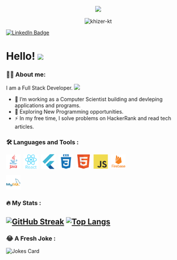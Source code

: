 <div id="header" align="center">
  <img src="https://media.giphy.com/media/M9gbBd9nbDrOTu1Mqx/giphy.gif" width="100"/>
</div>
<p align="center"> <img src="https://komarev.com/ghpvc/?username=khizer-kt&label=Profile%20views&color=0e75b6&style=flat" alt="khizer-kt" /> </p>
<div id="badges">
  <a href="https://www.linkedin.com/in/khizer-tariq-948946221/">
    <img src="https://img.shields.io/badge/LinkedIn-blue?style=for-the-badge&logo=linkedin&logoColor=white" alt="LinkedIn Badge"/>
  </a>
</div>
<h1>
  Hello!
  <img src="https://media.giphy.com/media/hvRJCLFzcasrR4ia7z/giphy.gif" width="30px"/>
</h1>

### :man_technologist: About me:
I am a Full Stack Developer. <img src="https://media.giphy.com/media/WUlplcMpOCEmTGBtBW/giphy.gif" width="30">
- :telescope: I’m working as a Computer Scientist building and devleping applications and programs.
- :seedling: Exploring New Programming opportunities.
- :zap: In my free time, I solve problems on HackerRank and read tech articles.

### :hammer_and_wrench: Languages and Tools :
<div>
  <img src="https://github.com/devicons/devicon/blob/master/icons/java/java-original-wordmark.svg" title="Java" alt="Java" width="40" height="40"/>&nbsp;
  <img src="https://github.com/devicons/devicon/blob/master/icons/react/react-original-wordmark.svg" title="React" alt="React" width="40" height="40"/>&nbsp;
  <img src="https://github.com/devicons/devicon/blob/master/icons/flutter/flutter-original.svg" title="Flutter" alt="Flutter" width="40" height="40"/>&nbsp;
  <img src="https://github.com/devicons/devicon/blob/master/icons/css3/css3-plain-wordmark.svg"  title="CSS3" alt="CSS" width="40" height="40"/>&nbsp;
  <img src="https://github.com/devicons/devicon/blob/master/icons/html5/html5-original.svg" title="HTML5" alt="HTML" width="40" height="40"/>&nbsp;
  <img src="https://github.com/devicons/devicon/blob/master/icons/javascript/javascript-original.svg" title="JavaScript" alt="JavaScript" width="40" height="40"/>&nbsp;
  <img src="https://github.com/devicons/devicon/blob/master/icons/firebase/firebase-plain-wordmark.svg" title="Firebase" alt="Firebase" width="40" height="40"/>&nbsp;

  <img src="https://github.com/devicons/devicon/blob/master/icons/mysql/mysql-original-wordmark.svg" title="MySQL"  alt="MySQL" width="40" height="40"/>&nbsp;
</div>

### :fire: My Stats :
[![GitHub Streak](http://github-readme-streak-stats.herokuapp.com?user=khizer-kt&theme=dark&background=000000)](https://git.io/streak-stats)
[![Top Langs](https://github-readme-stats.vercel.app/api/top-langs/?username=khizer-kt)](https://github.com/anuraghazra/github-readme-stats)
---
### :joy: A Fresh Joke :
![Jokes Card](https://readme-jokes.vercel.app/api)
<!---
khizer-kt/khizer-kt is a ✨ special ✨ repository because its `README.md` (this file) appears on your GitHub profile.
You can click the Preview link to take a look at your changes.
--->
